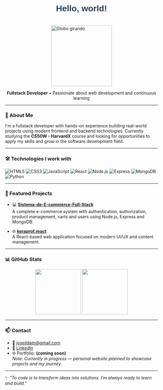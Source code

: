 <div style="display: flex; flex-direction: column; align-items: center; margin-top: 40px;">
  <h1 style="font-family: Arial, sans-serif; color: #2c3e50;">Hello, world!</h1>
  <img src="https://upload.wikimedia.org/wikipedia/commons/3/31/Rotating_earth_animated_transparent.gif"
       alt="Globo girando"
       width="200"
       style="margin-top: 20px;">
</div>


<p align="center"><strong>Fullstack Developer</strong> • Passionate about web development and continuous learning</p>

---

### 🚀 About Me

I'm a fullstack developer with hands-on experience building real-world projects using modern frontend and backend technologies. Currently studying the **CS50W - HarvardX** course and looking for opportunities to apply my skills and grow in the software development field.

---

### 🛠️ Technologies I work with

![HTML5](https://img.shields.io/badge/HTML5-E34F26?style=for-the-badge&logo=html5&logoColor=white)
![CSS3](https://img.shields.io/badge/CSS3-1572B6?style=for-the-badge&logo=css3&logoColor=white)
![JavaScript](https://img.shields.io/badge/JavaScript-F7DF1E?style=for-the-badge&logo=javascript&logoColor=black)
![React](https://img.shields.io/badge/React-20232A?style=for-the-badge&logo=react&logoColor=61DAFB)
![Node.js](https://img.shields.io/badge/Node.js-339933?style=for-the-badge&logo=nodedotjs&logoColor=white)
![Express](https://img.shields.io/badge/Express.js-000000?style=for-the-badge&logo=express&logoColor=white)
![MongoDB](https://img.shields.io/badge/MongoDB-47A248?style=for-the-badge&logo=mongodb&logoColor=white)
![Python](https://img.shields.io/badge/Python-3776AB?style=for-the-badge&logo=python&logoColor=white)

---

### 📌 Featured Projects

- 💻 [**Sistema-de-E-commerce-Full-Stack**](https://github.com/JosyNascimento/Sistema-de-E-commerce-Full-Stack)  
  A complete e-commerce system with authentication, authorization, product management, carts and users using Node.js, Express and MongoDB.

- 🌐 [**keraprof.react**](https://github.com/JosyNascimento/keraprof.react)  
  A React-based web application focused on modern UI/UX and content management.

---

### 📊 GitHub Stats

<p align="center">
<img src="https://github-readme-stats.vercel.app/api?username=JosyNascimento&show_icons=true&theme=dracula" height="150"/>
<img src="https://github-readme-stats.vercel.app/api/top-langs/?username=JosyNascimento&layout=compact&theme=dracula" height="150"/>
</p>

---

### 📫 Contact

- 📧 joseildatn@gmail.com  
- 💼 [LinkedIn](https://www.linkedin.com/in/joseilda-tereza-do-nascimento-636b7b28a/)  
- 🌐 Portfolio: **(coming soon)**  
  _Note: Currently in progress — personal website planned to showcase projects and my journey._

---

✨ _"To code is to transform ideas into solutions. I'm always ready to learn and build."_  
